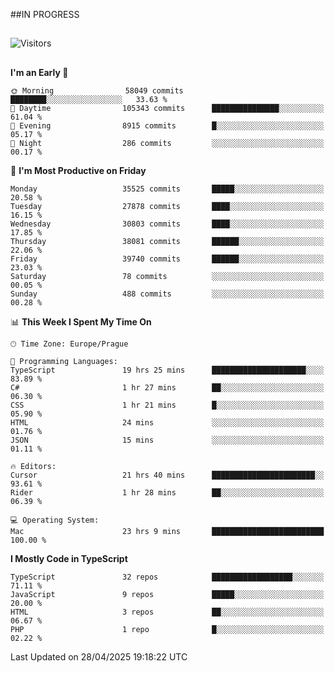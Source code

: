 ##IN PROGRESS
##
![Visitors](https://komarev.com/ghpvc/?username=petrbui&style=for-the-badge&label=Visitors+👀)



##
<!--
[![My GitHub stats](https://github-readme-stats.vercel.app/api?username=petrbui&theme=github_dark)](https://github.com/anuraghazra/github-readme-stats)

[![My wakatime stats](https://github-readme-stats.vercel.app/api/wakatime?username=petrbui&theme=github_dark)](https://github.com/anuraghazra/github-readme-stats)
-->
<!--START_SECTION:waka-->
**I'm an Early 🐤** 

```text
🌞 Morning                58049 commits       ████████░░░░░░░░░░░░░░░░░   33.63 % 
🌆 Daytime                105343 commits      ███████████████░░░░░░░░░░   61.04 % 
🌃 Evening                8915 commits        █░░░░░░░░░░░░░░░░░░░░░░░░   05.17 % 
🌙 Night                  286 commits         ░░░░░░░░░░░░░░░░░░░░░░░░░   00.17 % 
```
📅 **I'm Most Productive on Friday** 

```text
Monday                   35525 commits       █████░░░░░░░░░░░░░░░░░░░░   20.58 % 
Tuesday                  27878 commits       ████░░░░░░░░░░░░░░░░░░░░░   16.15 % 
Wednesday                30803 commits       ████░░░░░░░░░░░░░░░░░░░░░   17.85 % 
Thursday                 38081 commits       ██████░░░░░░░░░░░░░░░░░░░   22.06 % 
Friday                   39740 commits       ██████░░░░░░░░░░░░░░░░░░░   23.03 % 
Saturday                 78 commits          ░░░░░░░░░░░░░░░░░░░░░░░░░   00.05 % 
Sunday                   488 commits         ░░░░░░░░░░░░░░░░░░░░░░░░░   00.28 % 
```


📊 **This Week I Spent My Time On** 

```text
🕑︎ Time Zone: Europe/Prague

💬 Programming Languages: 
TypeScript               19 hrs 25 mins      █████████████████████░░░░   83.89 % 
C#                       1 hr 27 mins        ██░░░░░░░░░░░░░░░░░░░░░░░   06.30 % 
CSS                      1 hr 21 mins        █░░░░░░░░░░░░░░░░░░░░░░░░   05.90 % 
HTML                     24 mins             ░░░░░░░░░░░░░░░░░░░░░░░░░   01.76 % 
JSON                     15 mins             ░░░░░░░░░░░░░░░░░░░░░░░░░   01.11 % 

🔥 Editors: 
Cursor                   21 hrs 40 mins      ███████████████████████░░   93.61 % 
Rider                    1 hr 28 mins        ██░░░░░░░░░░░░░░░░░░░░░░░   06.39 % 

💻 Operating System: 
Mac                      23 hrs 9 mins       █████████████████████████   100.00 % 
```

**I Mostly Code in TypeScript** 

```text
TypeScript               32 repos            ██████████████████░░░░░░░   71.11 % 
JavaScript               9 repos             █████░░░░░░░░░░░░░░░░░░░░   20.00 % 
HTML                     3 repos             ██░░░░░░░░░░░░░░░░░░░░░░░   06.67 % 
PHP                      1 repo              █░░░░░░░░░░░░░░░░░░░░░░░░   02.22 % 
```




 Last Updated on 28/04/2025 19:18:22 UTC
<!--END_SECTION:waka-->
